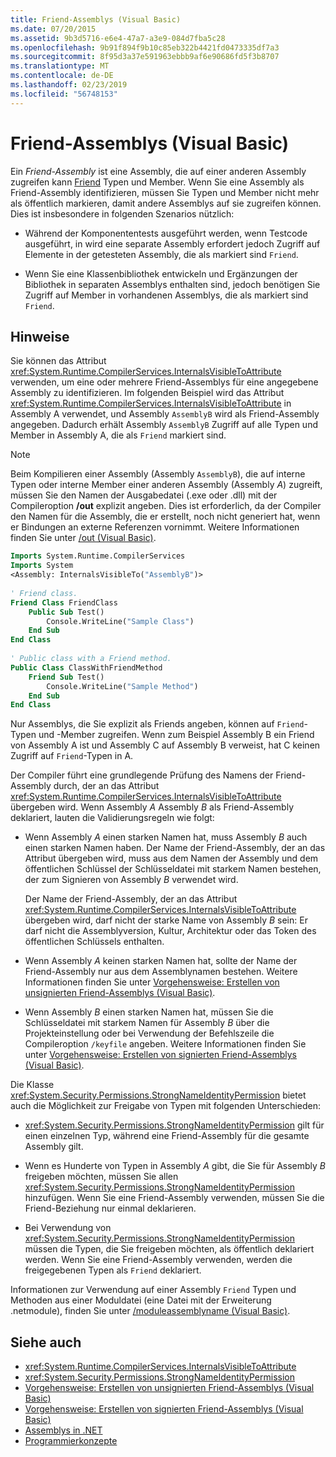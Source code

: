 ```yaml
---
title: Friend-Assemblys (Visual Basic)
ms.date: 07/20/2015
ms.assetid: 9b3d5716-e6e4-47a7-a3e9-084d7fba5c28
ms.openlocfilehash: 9b91f894f9b10c85eb322b4421fd0473335df7a3
ms.sourcegitcommit: 8f95d3a37e591963ebbb9af6e90686fd5f3b8707
ms.translationtype: MT
ms.contentlocale: de-DE
ms.lasthandoff: 02/23/2019
ms.locfileid: "56748153"
---
```

# <a name="friend-assemblies-visual-basic"></a>Friend-Assemblys (Visual Basic)
Ein *Friend-Assembly* ist eine Assembly, die auf einer anderen Assembly zugreifen kann [Friend](../../../../visual-basic/language-reference/modifiers/friend.md) Typen und Member. Wenn Sie eine Assembly als Friend-Assembly identifizieren, müssen Sie Typen und Member nicht mehr als öffentlich markieren, damit andere Assemblys auf sie zugreifen können. Dies ist insbesondere in folgenden Szenarios nützlich:  
  
-   Während der Komponententests ausgeführt werden, wenn Testcode ausgeführt, in wird eine separate Assembly erfordert jedoch Zugriff auf Elemente in der getesteten Assembly, die als markiert sind `Friend`.  
  
-   Wenn Sie eine Klassenbibliothek entwickeln und Ergänzungen der Bibliothek in separaten Assemblys enthalten sind, jedoch benötigen Sie Zugriff auf Member in vorhandenen Assemblys, die als markiert sind `Friend`.  
  
## <a name="remarks"></a>Hinweise  
 Sie können das Attribut <xref:System.Runtime.CompilerServices.InternalsVisibleToAttribute> verwenden, um eine oder mehrere Friend-Assemblys für eine angegebene Assembly zu identifizieren. Im folgenden Beispiel wird das Attribut <xref:System.Runtime.CompilerServices.InternalsVisibleToAttribute> in Assembly A verwendet, und Assembly `AssemblyB` wird als Friend-Assembly angegeben. Dadurch erhält Assembly `AssemblyB` Zugriff auf alle Typen und Member in Assembly A, die als `Friend` markiert sind.  
  
> [!NOTE]
>  Beim Kompilieren einer Assembly (Assembly `AssemblyB`), die auf interne Typen oder interne Member einer anderen Assembly (Assembly *A*) zugreift, müssen Sie den Namen der Ausgabedatei (.exe oder .dll) mit der Compileroption **/out** explizit angeben. Dies ist erforderlich, da der Compiler den Namen für die Assembly, die er erstellt, noch nicht generiert hat, wenn er Bindungen an externe Referenzen vornimmt. Weitere Informationen finden Sie unter [/out (Visual Basic)](../../../../visual-basic/reference/command-line-compiler/out.md).  
  
```vb  
Imports System.Runtime.CompilerServices  
Imports System  
<Assembly: InternalsVisibleTo("AssemblyB")>   
  
' Friend class.  
Friend Class FriendClass  
    Public Sub Test()  
        Console.WriteLine("Sample Class")  
    End Sub  
End Class  
  
' Public class with a Friend method.  
Public Class ClassWithFriendMethod  
    Friend Sub Test()  
        Console.WriteLine("Sample Method")  
    End Sub  
End Class  
```  
  
 Nur Assemblys, die Sie explizit als Friends angeben, können auf `Friend`-Typen und -Member zugreifen. Wenn zum Beispiel Assembly B ein Friend von Assembly A ist und Assembly C auf Assembly B verweist, hat C keinen Zugriff auf `Friend`-Typen in A.  
  
 Der Compiler führt eine grundlegende Prüfung des Namens der Friend-Assembly durch, der an das Attribut <xref:System.Runtime.CompilerServices.InternalsVisibleToAttribute> übergeben wird. Wenn Assembly *A* Assembly *B* als Friend-Assembly deklariert, lauten die Validierungsregeln wie folgt:  
  
-   Wenn Assembly *A* einen starken Namen hat, muss Assembly *B* auch einen starken Namen haben. Der Name der Friend-Assembly, der an das Attribut übergeben wird, muss aus dem Namen der Assembly und dem öffentlichen Schlüssel der Schlüsseldatei mit starkem Namen bestehen, der zum Signieren von Assembly *B* verwendet wird.  
  
     Der Name der Friend-Assembly, der an das Attribut <xref:System.Runtime.CompilerServices.InternalsVisibleToAttribute> übergeben wird, darf nicht der starke Name von Assembly *B* sein: Er darf nicht die Assemblyversion, Kultur, Architektur oder das Token des öffentlichen Schlüssels enthalten.  
  
-   Wenn Assembly *A* keinen starken Namen hat, sollte der Name der Friend-Assembly nur aus dem Assemblynamen bestehen. Weitere Informationen finden Sie unter [Vorgehensweise: Erstellen von unsignierten Friend-Assemblys (Visual Basic)](../../../../visual-basic/programming-guide/concepts/assemblies-gac/how-to-create-unsigned-friend-assemblies.md).  
  
-   Wenn Assembly *B* einen starken Namen hat, müssen Sie die Schlüsseldatei mit starkem Namen für Assembly *B* über die Projekteinstellung oder bei Verwendung der Befehlszeile die Compileroption `/keyfile` angeben. Weitere Informationen finden Sie unter [Vorgehensweise: Erstellen von signierten Friend-Assemblys (Visual Basic)](../../../../visual-basic/programming-guide/concepts/assemblies-gac/how-to-create-signed-friend-assemblies.md).  
  
 Die Klasse <xref:System.Security.Permissions.StrongNameIdentityPermission> bietet auch die Möglichkeit zur Freigabe von Typen mit folgenden Unterschieden:  
  
-   <xref:System.Security.Permissions.StrongNameIdentityPermission> gilt für einen einzelnen Typ, während eine Friend-Assembly für die gesamte Assembly gilt.  
  
-   Wenn es Hunderte von Typen in Assembly *A* gibt, die Sie für Assembly *B* freigeben möchten, müssen Sie allen <xref:System.Security.Permissions.StrongNameIdentityPermission> hinzufügen. Wenn Sie eine Friend-Assembly verwenden, müssen Sie die Friend-Beziehung nur einmal deklarieren.  
  
-   Bei Verwendung von <xref:System.Security.Permissions.StrongNameIdentityPermission> müssen die Typen, die Sie freigeben möchten, als öffentlich deklariert werden. Wenn Sie eine Friend-Assembly verwenden, werden die freigegebenen Typen als `Friend` deklariert.  
  
 Informationen zur Verwendung auf einer Assembly `Friend` Typen und Methoden aus einer Moduldatei (eine Datei mit der Erweiterung .netmodule), finden Sie unter [/moduleassemblyname (Visual Basic)](../../../../visual-basic/reference/command-line-compiler/moduleassemblyname.md).  
  
## <a name="see-also"></a>Siehe auch
- <xref:System.Runtime.CompilerServices.InternalsVisibleToAttribute>
- <xref:System.Security.Permissions.StrongNameIdentityPermission>
- [Vorgehensweise: Erstellen von unsignierten Friend-Assemblys (Visual Basic)](../../../../visual-basic/programming-guide/concepts/assemblies-gac/how-to-create-unsigned-friend-assemblies.md)
- [Vorgehensweise: Erstellen von signierten Friend-Assemblys (Visual Basic)](../../../../visual-basic/programming-guide/concepts/assemblies-gac/how-to-create-signed-friend-assemblies.md)
- [Assemblys in .NET](../../../../standard/assembly/index.md)
- [Programmierkonzepte](../../../../visual-basic/programming-guide/concepts/index.md)
